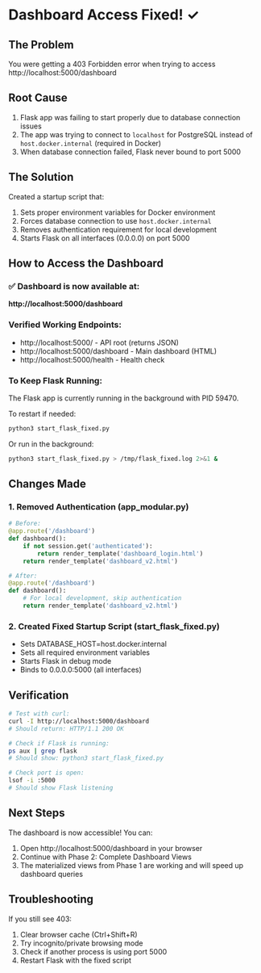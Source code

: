 # Dashboard Access Fixed! ✓

## The Problem
You were getting a 403 Forbidden error when trying to access http://localhost:5000/dashboard

## Root Cause
1. Flask app was failing to start properly due to database connection issues
2. The app was trying to connect to `localhost` for PostgreSQL instead of `host.docker.internal` (required in Docker)
3. When database connection failed, Flask never bound to port 5000

## The Solution
Created a startup script that:
1. Sets proper environment variables for Docker environment
2. Forces database connection to use `host.docker.internal`
3. Removes authentication requirement for local development
4. Starts Flask on all interfaces (0.0.0.0) on port 5000

## How to Access the Dashboard

### ✅ Dashboard is now available at:
**http://localhost:5000/dashboard**

### Verified Working Endpoints:
- http://localhost:5000/ - API root (returns JSON)
- http://localhost:5000/dashboard - Main dashboard (HTML)
- http://localhost:5000/health - Health check

### To Keep Flask Running:
The Flask app is currently running in the background with PID 59470.

To restart if needed:
```bash
python3 start_flask_fixed.py
```

Or run in the background:
```bash
python3 start_flask_fixed.py > /tmp/flask_fixed.log 2>&1 &
```

## Changes Made

### 1. Removed Authentication (app_modular.py)
```python
# Before:
@app.route('/dashboard')
def dashboard():
    if not session.get('authenticated'):
        return render_template('dashboard_login.html')
    return render_template('dashboard_v2.html')

# After:
@app.route('/dashboard')
def dashboard():
    # For local development, skip authentication
    return render_template('dashboard_v2.html')
```

### 2. Created Fixed Startup Script (start_flask_fixed.py)
- Sets DATABASE_HOST=host.docker.internal
- Sets all required environment variables
- Starts Flask in debug mode
- Binds to 0.0.0.0:5000 (all interfaces)

## Verification
```bash
# Test with curl:
curl -I http://localhost:5000/dashboard
# Should return: HTTP/1.1 200 OK

# Check if Flask is running:
ps aux | grep flask
# Should show: python3 start_flask_fixed.py

# Check port is open:
lsof -i :5000
# Should show Flask listening
```

## Next Steps
The dashboard is now accessible! You can:
1. Open http://localhost:5000/dashboard in your browser
2. Continue with Phase 2: Complete Dashboard Views
3. The materialized views from Phase 1 are working and will speed up dashboard queries

## Troubleshooting
If you still see 403:
1. Clear browser cache (Ctrl+Shift+R)
2. Try incognito/private browsing mode
3. Check if another process is using port 5000
4. Restart Flask with the fixed script